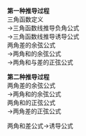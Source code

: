 **第一种推导过程**  
三角函数定义  
$\to$三角函数线推导负角公式  
$\to$三角函数线推导诱导公式  
两角差的余弦公式  
$\to$两角和的余弦公式  
$\to$两角和与差的正弦公式  
  
**第二种推导过程**  
两角差的余弦公式  
$\to$两角和的余弦公式  
两角和的正弦公式  
$\to$两角差的正弦公式  
  
两角和差公式$\to$诱导公式  
